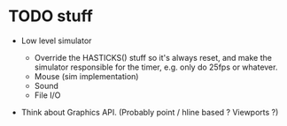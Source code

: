 # TODO stuff

- Low level simulator

	- Override the HASTICKS() stuff so it's always reset, and make the simulator responsible for the timer, e.g. only do 25fps or whatever.
	- Mouse (sim implementation)
	- Sound
	- File I/O

- Think about Graphics API. 	(Probably point / hline based ? Viewports ?)